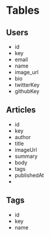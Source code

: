 # Tables

## Users

- id
- key
- email
- name
- image_url
- bio
- twitterKey
- githubKey

## Articles

- id
- key
- author
- title
- imageUrl
- summary
- body
- tags
- publishedAt
-

## Tags

- id
- key
- name
